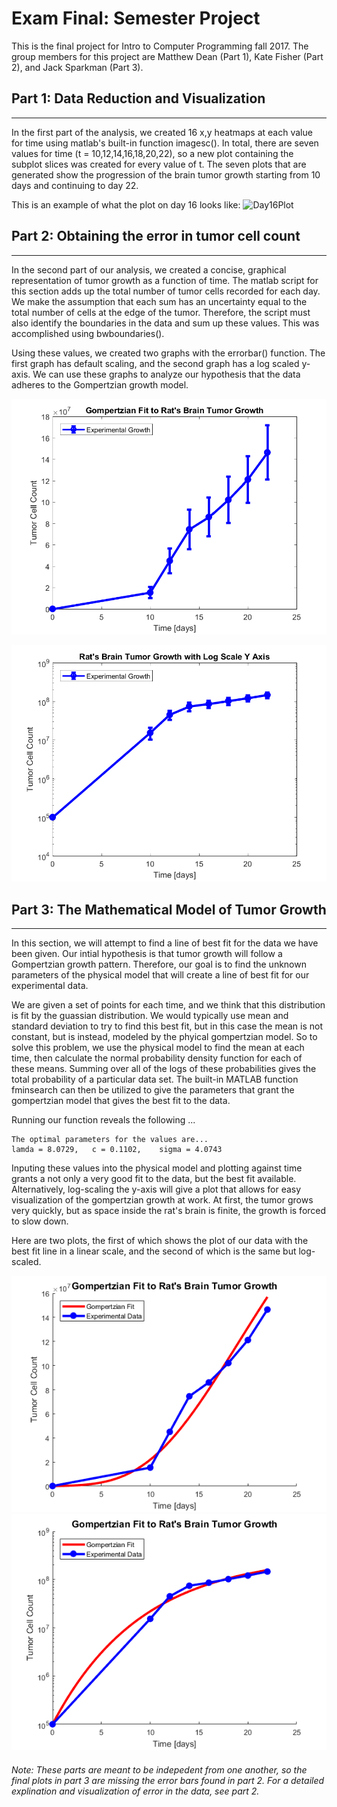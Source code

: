 # Exam Final: Semester Project 

This is the final project for Intro to Computer Programming fall 2017. The group members for this project are Matthew Dean (Part 1), Kate Fisher (Part 2), and Jack Sparkman (Part 3).  

## Part 1: **Data Reduction and Visualization**
---
In the first part of the analysis, we created 16 x,y heatmaps at each value for time using matlab's built-in function imagesc(). In total, there are seven values for time (t = 10,12,14,16,18,20,22), so a new plot containing the subplot slices was created for every value of t. The seven plots that are generated show the progression of the brain tumor growth starting from 10 days and continuing to day 22.

This is an example of what the plot on day 16 looks like:
![Day16Plot](https://github.com/sparkmanjp/finalproject/results/PlotAndTime_at_4.png)
  
## Part 2: **Obtaining the error in tumor cell count**
---
In the second part of our analysis, we created a concise, graphical representation of tumor growth as a function of time. The matlab script for this section adds up the total number of tumor cells recorded for each day. We make the assumption that each sum has an uncertainty equal to the total number of cells at the edge of the tumor. Therefore, the script must also identify the boundaries in the data and sum up these values. This was accomplished using bwboundaries(). 

Using these values, we created two graphs with the errorbar() function. The first graph has default scaling, and the second graph has a log scaled y-axis. We can use these graphs to analyze our hypothesis that the data adheres to the Gompertzian growth model.




![ErrorBarPlot](https://github.com/sparkmanjp/finalproject/blob/master/src/TumorGrowthWithErrorBars.png)

![ErrorBarPlotLog](https://github.com/sparkmanjp/finalproject/blob/master/src/LogTumorGrowthWithErrorBars.png)

## Part 3: The Mathematical Model of Tumor Growth
--- 
In this section, we will attempt to find a line of best fit for the data we have been given. Our intial hypothesis is that
tumor growth will follow a Gompertzian growth pattern. Therefore, our goal is to find the unknown parameters of the 
physical model that will create a line of best fit for our experimental data.  

We are given a set of points for each time, and we think that this distribution is fit by the guassian distribution. We would
typically use mean and standard deviation to try to find this best fit, but in this case the mean is not constant, but is 
instead, modeled by the phyical gompertzian model. So to solve this problem, we use the physical model to find the mean at
each time, then calculate the normal probability density function for each of these means. Summing over all of the logs of these
probabilities gives the total probability of a particular data set. The built-in MATLAB function fminsearch can then be utilized
to give the parameters that grant the gompertzian model that gives the best fit to the data. 

Running our function reveals the following ...
```
The optimal parameters for the values are...
lamda = 8.0729,   c = 0.1102,    sigma = 4.0743
```  

Inputing these values into the physical model and plotting against time grants a not only a very good fit to the data, 
but the best fit available. Alternatively, log-scaling the y-axis will give a plot that allows for easy visualization of the 
gompertzian growth at work. At first, the tumor grows very quickly, but as space inside the rat's brain is finite, the growth
is forced to slow down.

 Here are two plots, the first of which shows the plot of our data with the best fit line in a linear scale, and the second 
 of which is the same but log-scaled. 
 
![FinalPlot](https://github.com/sparkmanjp/finalproject/blob/master/src/PlotFinal.png 'Linearly scaled plot')  
![FinalPlotLog](https://github.com/sparkmanjp/finalproject/blob/master/src/PlotFinalLog.png 'Log scaled plot')
 
 
 ###### *Note: These parts are meant to be indepedent from one another, so the final plots in part 3 are missing the error bars found in part 2. For a detailed explination and visualization of error in the data, see part 2.*
